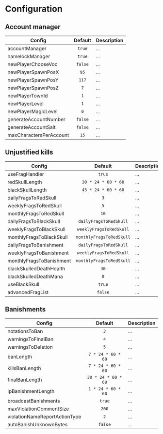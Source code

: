 # Configuration

## Account manager

Config | Default | Description
--- | :---: | ---
accountManager | `true` | ...
namelockManager | `true` | ...
newPlayerChooseVoc | `false` | ...
newPlayerSpawnPosX | `95` | ...
newPlayerSpawnPosY | `117` | ...
newPlayerSpawnPosZ | `7` | ...
newPlayerTownId | `1` | ...
newPlayerLevel | `1` | ...
newPlayerMagicLevel | `0` | ...
generateAccountNumber | `false` | ...
generateAccountSalt | `false` | ...
maxCharactersPerAccount | `15` | ...

## Unjustified kills

Config | Default | Description
--- | :---: | ---
useFragHandler | `true` | ...
redSkullLength | `30 * 24 * 60 * 60` | ...
blackSkullLength | `45 * 24 * 60 * 60` | ...
dailyFragsToRedSkull | `3` | ...
weeklyFragsToRedSkull | `5` | ...
monthlyFragsToRedSkull | `10` | ...
dailyFragsToBlackSkull | `dailyFragsToRedSkull` | ...
weeklyFragsToBlackSkull | `weeklyFragsToRedSkull` | ...
monthlyFragsToBlackSkull | `monthlyFragsToRedSkull` | ...
dailyFragsToBanishment | `dailyFragsToRedSkull` | ...
weeklyFragsToBanishment | `weeklyFragsToRedSkull` | ...
monthlyFragsToBanishment | `monthlyFragsToRedSkull` | ...
blackSkulledDeathHealth | `40` | ...
blackSkulledDeathMana | `0` | ...
useBlackSkull | `true` | ...
advancedFragList | `false` | ...

## Banishments

Config | Default | Description
--- | :---: | ---
notationsToBan | `3` | ...
warningsToFinalBan | `4` | ...
warningsToDeletion | `5` | ...
banLength | `7 * 24 * 60 * 60` | ...
killsBanLength | `7 * 24 * 60 * 60` | ...
finalBanLength | `30 * 24 * 60 * 60` | ...
ipBanishmentLength | `1 * 24 * 60 * 60` | ...
broadcastBanishments | `true` | ...
maxViolationCommentSize | `200` | ...
violationNameReportActionType | `2` | ...
autoBanishUnknownBytes | `false` | ...